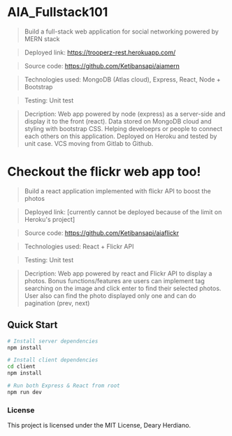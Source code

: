# AIA_Fullstack101

> Build a full-stack web application for social networking powered by MERN stack

> Deployed link: https://trooperz-rest.herokuapp.com/

> Source code: https://github.com/Ketibansapi/aiamern

> Technologies used: MongoDB (Atlas cloud), Express, React, Node + Bootstrap

> Testing: Unit test

> Decription: Web app powered by node (express) as a server-side and display it to the front (react). Data stored on MongoDB cloud and styling with bootstrap CSS. Helping develoeprs or people to connect each others on this application. Deployed on Heroku and tested by unit case. VCS moving from Gitlab to Github.

# Checkout the flickr web app too!

> Build a react application implemented with flickr API to boost the photos

> Deployed link: [currently cannot be deployed because of the limit on Heroku's project]

> Source code: https://github.com/Ketibansapi/aiaflickr

> Technologies used: React + Flickr API

> Testing: Unit test

> Decription: Web app powered by react and Flickr API to display a photos. Bonus functions/features are users can implement tag searching on the image and click enter to find their selected photos. User also can find the photo displayed only one and can do pagination (prev, next)

## Quick Start


```bash
# Install server dependencies
npm install

# Install client dependencies
cd client
npm install

# Run both Express & React from root
npm run dev

```

### License

This project is licensed under the MIT License, Deary Herdiano.
